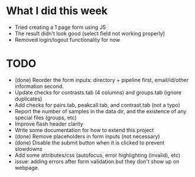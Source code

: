 # What I did this week
- Tried creating a 1 page form using JS
- The result didn't look good (select field not working properly)
- Removed login/logout functionality for now

# TODO
- (done) Reorder the form inputs: directory + pipeline first, email/id/other information second.
- Update checks for contrasts.tab (4 columns) and groups.tab (ignore duplicates)
- Add checks for pairs.tab, peakcall.tab, and contrast.tab (not a typo)
- Report the number of samples in the data dir, and the existence of any special files (groups, etc)
- Improve flash header clarity
- Write some documentation for how to extend this project
- (done) Remove placeholders in form inputs (not necessary)
- (done) Disable the submit button when it is clicked to prevent slowdowns
- Add some attributes/css (autofocus, error highlighting (invalid), etc)
- issue: adding errors after form validation but they don't show up on webpage.
